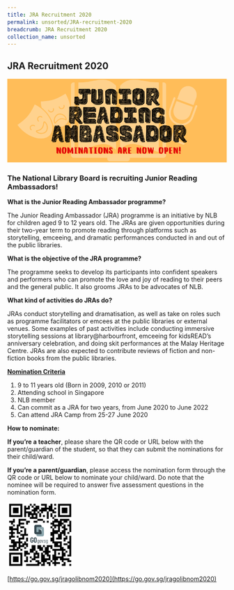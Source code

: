 ```yaml
---
title: JRA Recruitment 2020
permalink: unsorted/JRA-recruitment-2020
breadcrumb: JRA Recruitment 2020
collection_name: unsorted
---
```

## **JRA Recruitment 2020**

![Junior Reading Ambassador Logo](/images/unsorted/jra/JRA-Recruitment-2020.png)

### **The National Library Board is recruiting Junior Reading Ambassadors!**

**What is the Junior Reading Ambassador programme?**

The Junior Reading Ambassador (JRA) programme is an initiative by NLB for children aged 9 to 12 years old. The JRAs are given opportunities during their two-year term to promote reading through platforms such as storytelling, emceeing, and dramatic performances conducted in and out of the public libraries.

**What is the objective of the JRA programme?**

The programme seeks to develop its participants into confident speakers and performers who can promote the love and joy of reading to their peers and the general public. It also grooms JRAs to be advocates of NLB.

**What kind of activities do JRAs do?**

JRAs conduct storytelling and dramatisation, as well as take on roles such as programme facilitators or emcees at the public libraries or external venues. Some examples of past activities include conducting immersive storytelling sessions at library@harbourfront, emceeing for kidsREAD’s anniversary celebration, and doing skit performances at the Malay Heritage Centre. JRAs are also expected to contribute reviews of fiction and non-fiction books from the public libraries.

<u> **Nomination Criteria** </u>

1. 9 to 11 years old (Born in 2009, 2010 or 2011)
2. Attending school in Singapore
3. NLB member
4. Can commit as a JRA for two years, from June 2020 to June 2022
5. Can attend JRA Camp from 25-27 June 2020

**How to nominate:**

**If you’re a teacher**, please share the QR code or URL below with the parent/guardian of the student, so that they can submit the nominations for their child/ward.

**If you’re a parent/guardian**, please access the nomination form through the QR code or URL below to nominate your child/ward. Do note that the nominee will be required to answer five assessment questions in the nomination form.

<img src="/images/unsorted/jra/QR-code-for-JRA-nomination-entry-on-EMSS.png" style="width: 30%;">

[https://go.gov.sg/jragolibnom2020](https://go.gov.sg/jragolibnom2020)

